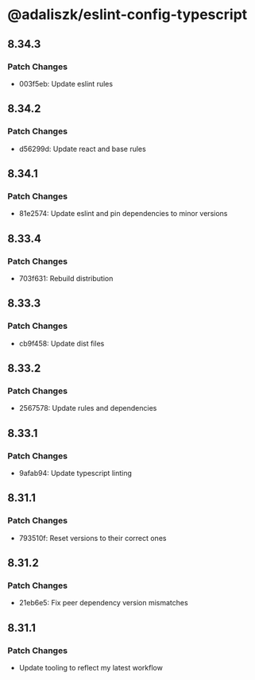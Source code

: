 # @adaliszk/eslint-config-typescript

## 8.34.3

### Patch Changes

- 003f5eb: Update eslint rules

## 8.34.2

### Patch Changes

- d56299d: Update react and base rules

## 8.34.1

### Patch Changes

- 81e2574: Update eslint and pin dependencies to minor versions

## 8.33.4

### Patch Changes

- 703f631: Rebuild distribution

## 8.33.3

### Patch Changes

- cb9f458: Update dist files

## 8.33.2

### Patch Changes

- 2567578: Update rules and dependencies

## 8.33.1

### Patch Changes

- 9afab94: Update typescript linting

## 8.31.1

### Patch Changes

- 793510f: Reset versions to their correct ones

## 8.31.2

### Patch Changes

- 21eb6e5: Fix peer dependency version mismatches

## 8.31.1

### Patch Changes

- Update tooling to reflect my latest workflow
